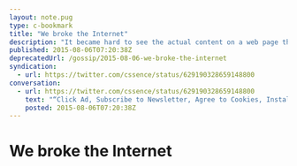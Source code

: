 ```yaml
---
layout: note.pug
type: c-bookmark
title: "We broke the Internet"
description: "It became hard to see the actual content on a web page these days."
published: 2015-08-06T07:20:38Z
deprecatedUrl: /gossip/2015-08-06-we-broke-the-internet
syndication:
  - url: https://twitter.com/cssence/status/629190328659148800
conversation:
  - url: https://twitter.com/cssence/status/629190328659148800
    text: "“Click Ad, Subscribe to Newsletter, Agree to Cookies, Install our App” - The Internet is kaput. [twitter.com/Malarkey/status/629010629513318400](https://twitter.com/Malarkey/status/629010629513318400)"
    posted: 2015-08-06T07:20:38Z
---
```


# We broke the Internet
